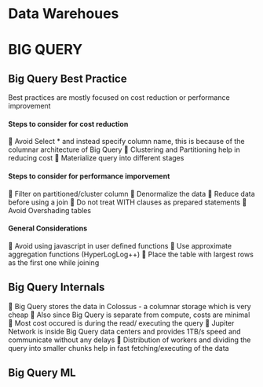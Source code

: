 # Data Warehoues


# BIG QUERY



## Big Query Best Practice 

Best practices are mostly focused on cost reduction or performance improvement

#### Steps to consider for cost reduction
🔹 Avoid Select * and instead specify column name, this is because of the columnar architecture of Big Query
🔹 Clustering and Partitioning help in reducing cost
🔹 Materialize query into different stages

#### Steps to consider for performance imporvement 
🔹 Filter on partitioned/cluster column
🔹 Denormalize the data
🔹 Reduce data before using a join
🔹 Do not treat WITH clauses as prepared statements
🔹 Avoid Overshading tables

#### General Considerations
🔹 Avoid using javascript in user defined functions
🔹 Use approximate aggregation functions (HyperLogLog++)
🔹 Place the table with largest rows as the first one while joining


## Big Query Internals 

🔹 Big Query stores the data in Colossus - a columnar storage which is very cheap
🔹 Also since Big Query is separate from compute, costs are minimal
🔹 Most cost occured is during the read/ executing the query
🔹 Jupiter Network is inside Big Query data centers and provides 1TB/s speed and communicate without any delays
🔹 Distribution of workers and dividing the query into smaller chunks help in fast fetching/executing of the data


## Big Query ML
